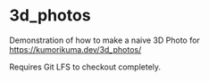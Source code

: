 # 3d_photos

Demonstration of how to make a naive 3D Photo for https://kumorikuma.dev/3d_photos/

Requires Git LFS to checkout completely.
